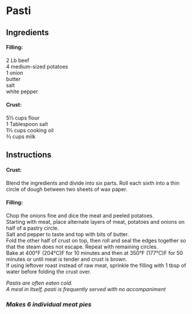 # Pasti

## Ingredients
#### Filling:
2 Lb beef  
4 medium-sized potatoes  
1 onion  
butter  
salt  
white pepper  

#### Crust:
5&frac13; cups flour  
1 Tablespoon salt  
1&frac13; cups cooking oil  
&frac23; cups milk  

## Instructions
#### Crust:
Blend the ingredients and divide into six parts. Roll each sixth into a thin circle of dough between two sheets of wax paper.

#### Filling:
Chop the onions fine and dice the meat and peeled potatoes.  
Starting with meat, place alternate layers of meat, potatoes and onions on half of a pastry circle.  
Salt and pepper to taste and top with bits of butter.  
Fold the other half of crust on top, then roll and seal the edges together so that the steam does not escape. Repeat with remaining circles.  
Bake at 400&deg;F (204&deg;C)F for 10 minutes and then at 350&deg;F (177&deg;C)F for 50 minutes or until meat is tender and crust is brown.  
If using leftover roast instead of raw meat, sprinkle the filling with 1 tbsp of water before folding the crust over.  

*Pastis are often eaten cold.*  
*A meal in itself, pasti is frequently served with no accompaniment*  

### *Makes 6 individual meat pies*

